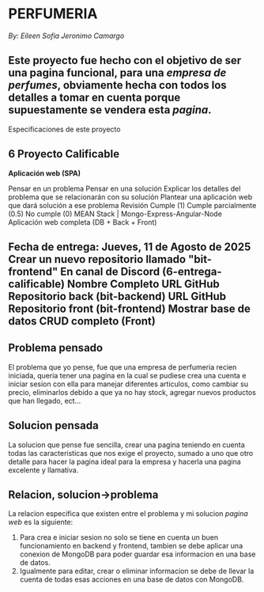 # PERFUMERIA

*By: Eileen Sofia Jeronimo Camargo*

Este proyecto fue hecho con el objetivo de ser una **pagina funcional**, para una *empresa de perfumes*, obviamente hecha con todos los detalles a tomar en cuenta porque supuestamente se vendera esta *pagina*.
---
Especificaciones de este proyecto

## 6 Proyecto Calificable
**Aplicación web (SPA)**

Pensar en un problema
Pensar en una solución
Explicar los detalles del problema que se relacionarán con su solución
Plantear una aplicación web que dará solución a ese problema
Revisión
Cumple (1)
Cumple parcialmente (0.5)
No cumple (0)
MEAN Stack | Mongo-Express-Angular-Node
Aplicación web completa (DB + Back + Front)

Fecha de entrega: Jueves, 11 de Agosto de 2025
Crear un nuevo repositorio llamado "bit-frontend"
En canal de Discord (6-entrega-calificable)
Nombre Completo
URL GitHub Repositorio back (bit-backend)
URL GitHub Repositorio front (bit-frontend)
Mostrar base de datos
CRUD completo (Front)
---
## Problema pensado
El problema que yo pense, fue que una empresa de perfumeria recien iniciada, queria tener una pagina en la cual se pudiese crea una cuenta e iniciar sesion con ella para manejar diferentes articulos, como cambiar su precio, eliminarlos debido a que ya no hay stock, agregar nuevos productos que han llegado, ect...
## Solucion pensada
La solucion que pense fue sencilla, crear una pagina teniendo en cuenta todas las caracteristicas que nos exige el proyecto, sumado a uno que otro detalle para hacer la pagina ideal para la empresa y hacerla una pagina excelente y llamativa.
## Relacion, solucion->problema
La relacion especifica que existen entre el problema y mi solucion *pagina web* es la siguiente:
1. Para crea e iniciar sesion no solo se tiene en cuenta un buen funcionamiento en backend y frontend, tambien se debe aplicar una conexion de MongoDB para poder guardar esa informacion en una base de datos.
2. Igualmente para editar, crear o eliminar informacion se debe de llevar la cuenta de todas esas acciones en una base de datos con MongoDB.
